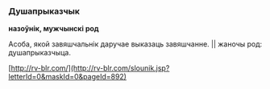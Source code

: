 ### Душапрыказчык
**назоўнік, мужчынскі род**

Асоба, якой завяшчальнік даручае выказаць завяшчанне. || жаночы род: душапрыказчыца.

<a rel="author">[http://rv-blr.com/](http://rv-blr.com/slounik.jsp?letterId=0&maskId=0&pageId=892)</a>
